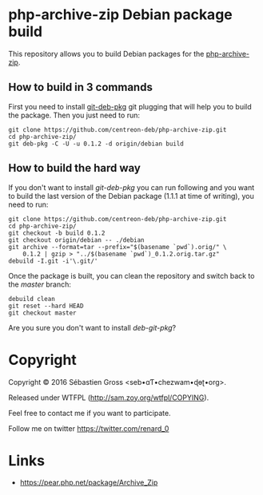 # php-archive-zip Debian package build

This repository allows you to build Debian packages for the
[php-archive-zip](https://github.com/centreon/php-archive-zip).

## How to build in 3 commands

First you need to install
[git-deb-pkg](https://github.com/renard/git-deb-pkg) git plugging that will
help you to build the package. Then you just need to run:

    git clone https://github.com/centreon-deb/php-archive-zip.git
    cd php-archive-zip/
    git deb-pkg -C -U -u 0.1.2 -d origin/debian build

## How to build the hard way

If you don't want to install *git-deb-pkg* you can run following and you
want to build the last version of the Debian package (1.1.1 at time of
writing), you need to run:

    git clone https://github.com/centreon-deb/php-archive-zip.git
    cd php-archive-zip/
	git checkout -b build 0.1.2
	git checkout origin/debian -- ./debian
	git archive --format=tar --prefix="$(basename `pwd`).orig/" \
        0.1.2 | gzip > "../$(basename `pwd`)_0.1.2.orig.tar.gz"
	debuild -I.git -i'\.git/'

Once the package is built, you can clean the repository and switch back to
the *master* branch:

	debuild clean
	git reset --hard HEAD
	git checkout master

Are you sure you don't want to install *deb-git-pkg*?

# Copyright

Copyright © 2016 Sébastien Gross \<seb•ɑƬ•chezwam•ɖɵʈ•org\>.

Released under WTFPL (http://sam.zoy.org/wtfpl/COPYING).

Feel free to contact me if you want to participate.

Follow me on twitter https://twitter.com/renard_0

# Links

- https://pear.php.net/package/Archive_Zip
